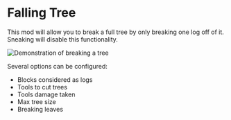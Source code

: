 # Falling Tree

This mod will allow you to break a full tree by only breaking one log off of it. Sneaking will disable this functionality.

![Demonstration of breaking a tree](https://github.com/RakSrinaNa/FallingTree/raw/1.14.4/assets/demo.gif)

Several options can be configured:
- Blocks considered as logs
- Tools to cut trees
- Tools damage taken
- Max tree size
- Breaking leaves
